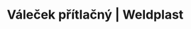 ---
Filename: "valecek-pritlacny404"
Link: "file:/Users/vinayakpatel/Downloads/www.weldplast.cz/valecek-pritlacny404"
product_name: "Váleček přítlačný6 mm, na detaily, mosaz"
product_id: "Obj. číslo:106.972"
title: "Váleček přítlačný | Weldplast"
product_desc: ""
product_specs: ""
product_downloads: ""
href: ""
p_desc_2: ""
accessories: ""
similar_products: ""
---